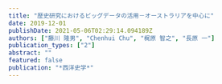 ```yaml
---
title: "歴史研究におけるビッグデータの活用－オーストラリアを中心に"
date: 2019-12-01
publishDate: 2021-05-06T02:29:14.094189Z
authors: ["藤川 隆男", "Chenhui Chu", "梶原 智之", "長原 一"]
publication_types: ["2"]
abstract: ""
featured: false
publication: "*西洋史学*"
---
```



